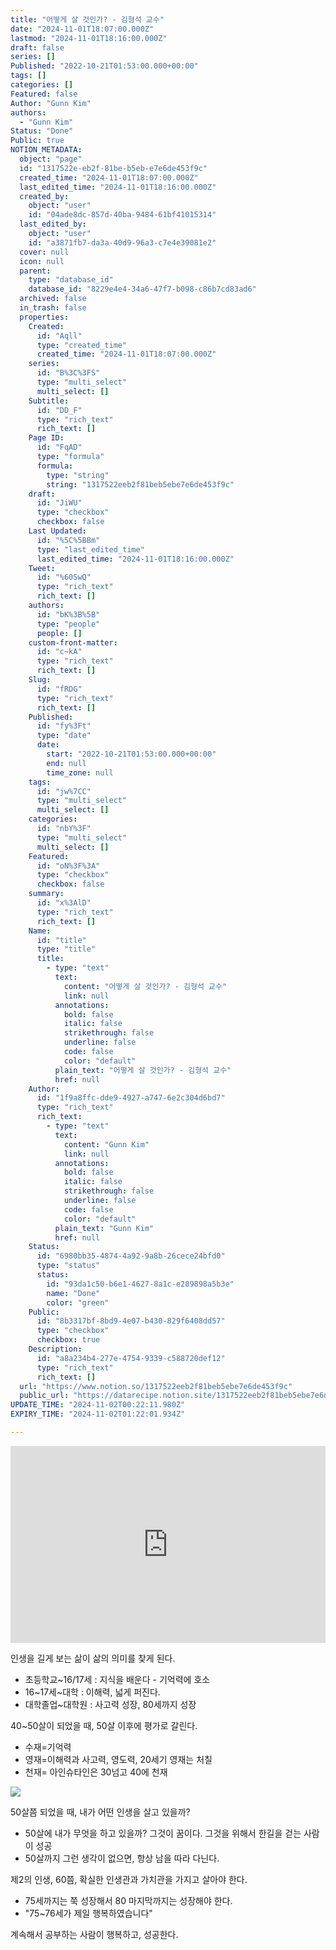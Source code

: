 ```yaml
---
title: "어떻게 살 것인가? - 김형석 교수"
date: "2024-11-01T18:07:00.000Z"
lastmod: "2024-11-01T18:16:00.000Z"
draft: false
series: []
Published: "2022-10-21T01:53:00.000+00:00"
tags: []
categories: []
Featured: false
Author: "Gunn Kim"
authors:
  - "Gunn Kim"
Status: "Done"
Public: true
NOTION_METADATA:
  object: "page"
  id: "1317522e-eb2f-81be-b5eb-e7e6de453f9c"
  created_time: "2024-11-01T18:07:00.000Z"
  last_edited_time: "2024-11-01T18:16:00.000Z"
  created_by:
    object: "user"
    id: "04ade8dc-857d-40ba-9484-61bf41015314"
  last_edited_by:
    object: "user"
    id: "a3871fb7-da3a-40d9-96a3-c7e4e39081e2"
  cover: null
  icon: null
  parent:
    type: "database_id"
    database_id: "8229e4e4-34a6-47f7-b098-c86b7cd83ad6"
  archived: false
  in_trash: false
  properties:
    Created:
      id: "Aqll"
      type: "created_time"
      created_time: "2024-11-01T18:07:00.000Z"
    series:
      id: "B%3C%3FS"
      type: "multi_select"
      multi_select: []
    Subtitle:
      id: "DD_F"
      type: "rich_text"
      rich_text: []
    Page ID:
      id: "FqAD"
      type: "formula"
      formula:
        type: "string"
        string: "1317522eeb2f81beb5ebe7e6de453f9c"
    draft:
      id: "JiWU"
      type: "checkbox"
      checkbox: false
    Last Updated:
      id: "%5C%5BBm"
      type: "last_edited_time"
      last_edited_time: "2024-11-01T18:16:00.000Z"
    Tweet:
      id: "%60SwQ"
      type: "rich_text"
      rich_text: []
    authors:
      id: "bK%3B%5B"
      type: "people"
      people: []
    custom-front-matter:
      id: "c~kA"
      type: "rich_text"
      rich_text: []
    Slug:
      id: "fRDG"
      type: "rich_text"
      rich_text: []
    Published:
      id: "fy%3Ft"
      type: "date"
      date:
        start: "2022-10-21T01:53:00.000+00:00"
        end: null
        time_zone: null
    tags:
      id: "jw%7CC"
      type: "multi_select"
      multi_select: []
    categories:
      id: "nbY%3F"
      type: "multi_select"
      multi_select: []
    Featured:
      id: "oN%3F%3A"
      type: "checkbox"
      checkbox: false
    summary:
      id: "x%3AlD"
      type: "rich_text"
      rich_text: []
    Name:
      id: "title"
      type: "title"
      title:
        - type: "text"
          text:
            content: "어떻게 살 것인가? - 김형석 교수"
            link: null
          annotations:
            bold: false
            italic: false
            strikethrough: false
            underline: false
            code: false
            color: "default"
          plain_text: "어떻게 살 것인가? - 김형석 교수"
          href: null
    Author:
      id: "1f9a8ffc-dde9-4927-a747-6e2c304d6bd7"
      type: "rich_text"
      rich_text:
        - type: "text"
          text:
            content: "Gunn Kim"
            link: null
          annotations:
            bold: false
            italic: false
            strikethrough: false
            underline: false
            code: false
            color: "default"
          plain_text: "Gunn Kim"
          href: null
    Status:
      id: "6980bb35-4874-4a92-9a8b-26cece24bfd0"
      type: "status"
      status:
        id: "93da1c50-b6e1-4627-8a1c-e289898a5b3e"
        name: "Done"
        color: "green"
    Public:
      id: "8b3317bf-8bd9-4e07-b430-829f6408dd57"
      type: "checkbox"
      checkbox: true
    Description:
      id: "a8a234b4-277e-4754-9339-c588720def12"
      type: "rich_text"
      rich_text: []
  url: "https://www.notion.so/1317522eeb2f81beb5ebe7e6de453f9c"
  public_url: "https://datarecipe.notion.site/1317522eeb2f81beb5ebe7e6de453f9c"
UPDATE_TIME: "2024-11-02T00:22:11.980Z"
EXPIRY_TIME: "2024-11-02T01:22:01.934Z"

---
```



<iframe width="100%" height="315" src="https://www.youtube.com/embed/A9%ED%8A%B8" title="YouTube video player" frameborder="0" allow="accelerometer; autoplay; clipboard-write; encrypted-media; gyroscope; picture-in-picture" allowfullscreen></iframe>


인생을 길게 보는 삶이 삶의 의미를 찾게 된다.

- 초등학교~16/17세 : 지식을 배운다 - 기억력에 호소
- 16~17세~대학 : 이해력, 넓게 퍼진다.
- 대학졸업~대학원 : 사고력 성장, 80세까지 성장

40~50살이 되었을 때, 50살 이후에 평가로 갈린다.

- 수재=기억력
- 영재=이해력과 사고력, 영도력, 20세기 영재는 처칠
- 천재= 아인슈타인은 30넘고 40에 천재

![](https://prod-files-secure.s3.us-west-2.amazonaws.com/94f51666-273a-443d-bf89-42827b5b6876/1ec34fb6-b8b7-4ab1-9179-0c9927215392/Untitled.png?X-Amz-Algorithm=AWS4-HMAC-SHA256&X-Amz-Content-Sha256=UNSIGNED-PAYLOAD&X-Amz-Credential=AKIAT73L2G45GO43JXI4%2F20241102%2Fus-west-2%2Fs3%2Faws4_request&X-Amz-Date=20241102T002202Z&X-Amz-Expires=3600&X-Amz-Signature=694bad8a1600edd50e8d232f3489d9d822e660e74a3adb18fd8de0ea1c90db64&X-Amz-SignedHeaders=host&x-id=GetObject)


50살쯤 되었을 때, 내가 어떤 인생을 살고 있을까?

- 50살에 내가 무엇을 하고 있을까? 그것이 꿈이다. 그것을 위해서 한길을 걷는 사람이 성공
- 50살까지 그런 생각이 없으면, 항상 남을 따라 다닌다.

제2의 인생, 60쯤, 확실한 인생관과 가치관을 가지고 살아야 한다.

- 75세까지는 쭉 성장해서 80 마지막까지는 성장해야 한다.
- "75~76세가 제일 행복하였습니다"

계속해서 공부하는 사람이 행복하고, 성공한다.

